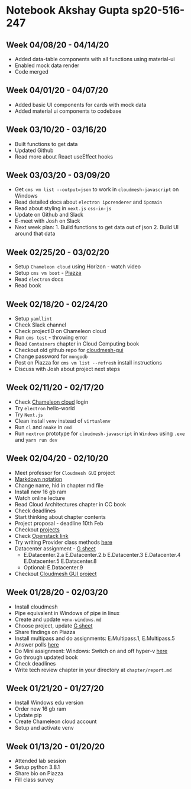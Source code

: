 # Notebook Akshay Gupta sp20-516-247

## Week 04/08/20 - 04/14/20
* Added data-table components with all functions using material-ui
* Enabled mock data render
* Code merged

## Week 04/01/20 - 04/07/20
* Added basic UI components for cards with mock data 
* Added material ui components to codebase

## Week 03/10/20 - 03/16/20
* Built functions to get data
* Updated Github
* Read more about React useEffect hooks

## Week 03/03/20 - 03/09/20
* Get `cms vm list --output=json` to work in `cloudmesh-javascript` on Windows
* Read detailed docs about `electron ipcrenderer` and `ipcmain` 
* Read about styling in `next.js` `css-in-js`
* Update on Github and Slack
* E-meet with Josh on Slack
* Next week plan: 1. Build functions to get data out of json 2. Build UI around that data

## Week 02/25/20 - 03/02/20
* Setup `Chameleon cloud` using Horizon - watch video
* Setup `cms vm boot` - [Piazza](https://piazza.com/class/k4xfd8nxutk4ka?cid=227)
* Read `electron` docs
* Read book

## Week 02/18/20 - 02/24/20
* Setup `yamllint`
* Check Slack channel
* Check projectID on Chameleon cloud
* Run `cms test` - throwing error
* Read `Containers` chapter in Cloud Computing book
* Checkout old github repo for [cloudmesh-gui](https://github.com/cloudmesh-community/graphql)
* Change password for `mongodb`
* Post on Piazza for `cms vm list --refresh` install instructions
* Discuss with Josh about project next steps

## Week 02/11/20 - 02/17/20
* Check [Chameleon cloud](https://www.chameleoncloud.org/login/?next=/user/projects/37347/) login
* Try `electron` hello-world
* Try `Next.js`
* Clean install `venv` instead of `virtualenv`
* Run `cl` and `nmake` in `cmd`
* Run `nextron` prototype for `cloudmesh-javascript` in `Windows` using `.exe` and `yarn run dev`

## Week 02/04/20 - 02/10/20

* Meet professor for `Cloudmesh GUI` project
* [Markdown notation](https://raw.githubusercontent.com/cloudmesh-community/book/master/chapters/preface/notation.md)
* Change name, hid in chapter md file
* Install new 16 gb ram
* Watch online lecture
* Read Cloud Architectures chapter in CC book
* Check deadlines
* Start thinking about chapter contents
* Project proposal - deadline 10th Feb
* Checkout [projects](https://cloudmesh.github.io/cloudmesh-manual/projects/)
* Check [Openstack link](https://kvm.tacc.chameleoncloud.org/project/)
* Try writing Provider class methods [here](https://piazza.com/class/k4xfd8nxutk4ka?cid=113)
* Datacenter assignment - [G sheet](https://docs.google.com/spreadsheets/d/1gh869zfjA4sVxL8-ga0af2_HLTTuOoD1IReuRSrbq4I/edit#gid=0)
  * E.Datacenter.2.a
    E.Datacenter.2.b
    E.Datacenter.3
    E.Datacenter.4
    E.Datacenter.5
    E.Datacenter.8
  * Optional: E.Datacenter.9
* Checkout [Cloudmesh GUI project](https://cloudmesh.github.io/cloudmesh-manual/projects/project-gui.html)

## Week 01/28/20 - 02/03/20

* Install cloudmesh
* Pipe equivalent in Windows of pipe in linux
* Create and update `venv-windows.md`
* Choose project, update [G sheet](https://docs.google.com/spreadsheets/d/1QxlFCSQI66-zR9H6uI9-N5F99fi23o3enrU51QJdQ7c/edit?usp=sharing) 
* Share findings on Piazza
* Install multipass and do assignments: E.Multipass.1, E.Multipass.5
* Answer polls [here](https://piazza.com/class/k4xfd8nxutk4ka?cid=130)
* Do Mini assignment: Windows: Switch on and off hyper-v [here](https://piazza.com/class/k4xfd8nxutk4ka?cid=106)
* Go through updated book
* Check deadlines
* Write tech review chapter in your directory at `chapter/report.md`

## Week 01/21/20 - 01/27/20

* Install Windows edu version
* Order new 16 gb ram
* Update pip
* Create Chameleon cloud account
* Setup and activate venv

## Week 01/13/20 - 01/20/20

* Attended lab session
* Setup python 3.8.1
* Share bio on Piazza
* Fill class survey

